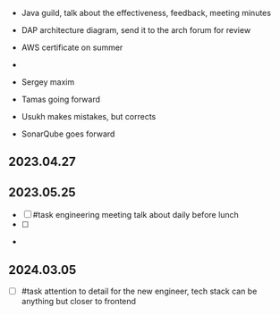* Java guild, talk about the effectiveness, feedback, meeting minutes
* DAP architecture diagram, send it to the arch forum for review
* AWS certificate on summer
* 

* Sergey maxim
* Tamas going forward
* Usukh makes mistakes, but corrects

* SonarQube goes forward


## 2023.04.27

## 2023.05.25

- [ ] #task engineering meeting talk about daily before lunch
- [ ] 
- 

## 2024.03.05

- [ ] #task attention to detail for the new engineer, tech stack can be anything but closer to frontend

